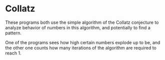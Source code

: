 # Collatz
These programs both use the simple algorithm of the Collatz conjecture to analyze behavior of numbers in this algorithm, and potentially to find a pattern.

One of the programs sees how high certain numbers explode up to be, and the other one counts how many iterations of the algorithm are required to reach 1.

